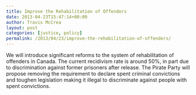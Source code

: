 ```yaml
---
title: Improve the Rehabilitation of Offenders
date: 2013-04-23T15:47:14+00:00
author: Travis McCrea
layout: post
categories: [justice, policy]
permalink: /2013/04/23/improve-the-rehabilitation-of-offenders/
---
```

We will introduce significant reforms to the system of rehabilitation of offenders in Canada. The current recidivism rate is around 50%, in part due to discrimination against former prisoners after release. The Pirate Party will propose removing the requirement to declare spent criminal convictions and toughen legislation making it illegal to discriminate against people with spent convictions.